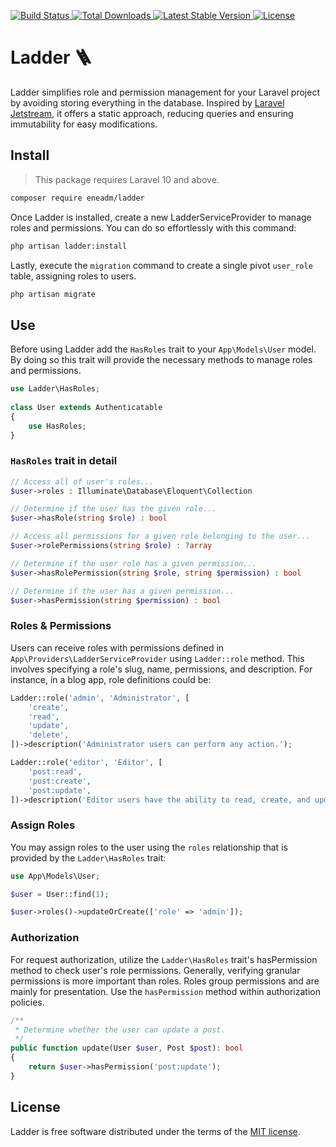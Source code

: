 <p>
    <a href="https://github.com/eneadm/ladder/actions">
        <img src="https://github.com/eneadm/ladder/workflows/tests/badge.svg" alt="Build Status">
    </a>
    <a href="https://packagist.org/packages/eneadm/ladder">
        <img src="https://img.shields.io/packagist/dt/eneadm/ladder" alt="Total Downloads">
    </a>
    <a href="https://packagist.org/packages/eneadm/ladder">
        <img src="https://img.shields.io/packagist/v/eneadm/ladder" alt="Latest Stable Version">
    </a>
    <a href="https://packagist.org/packages/eneadm/ladder">
        <img src="https://img.shields.io/github/license/eneadm/ladder" alt="License">
    </a>
</p>

# Ladder 🪜
Ladder simplifies role and permission management for your Laravel project by avoiding storing everything in the database. 
Inspired by [Laravel Jetstream](https://jetstream.laravel.com/features/teams.html#roles-permissions), 
it offers a static approach, reducing queries and ensuring immutability for easy modifications.

## Install
> This package requires Laravel 10 and above.
```bash
composer require eneadm/ladder
```

Once Ladder is installed, create a new LadderServiceProvider to manage roles and permissions. 
You can do so effortlessly with this command:

```bash
php artisan ladder:install
```

Lastly, execute the `migration` command to create a single pivot `user_role` table, assigning roles to users.

```bash
php artisan migrate
```

## Use

Before using Ladder add the `HasRoles` trait to your `App\Models\User` model. 
By doing so this trait will provide the necessary methods to manage roles and permissions.

```php
use Ladder\HasRoles;
 
class User extends Authenticatable
{
    use HasRoles;
}
```

### `HasRoles` trait in detail

```php
// Access all of user's roles...
$user->roles : Illuminate\Database\Eloquent\Collection

// Determine if the user has the given role... 
$user->hasRole(string $role) : bool

// Access all permissions for a given role belonging to the user...
$user->rolePermissions(string $role) : ?array

// Determine if the user role has a given permission...
$user->hasRolePermission(string $role, string $permission) : bool

// Determine if the user has a given permission...
$user->hasPermission(string $permission) : bool
```

### Roles & Permissions
Users can receive roles with permissions defined in `App\Providers\LadderServiceProvider` using `Ladder::role` method. This involves specifying a role's slug, name, permissions, and description. For instance, in a blog app, role definitions could be:
```php
Ladder::role('admin', 'Administrator', [
    'create',
    'read',
    'update',
    'delete',
])->description('Administrator users can perform any action.');

Ladder::role('editor', 'Editor', [
    'post:read',
    'post:create',
    'post:update',
])->description('Editor users have the ability to read, create, and update posts.');
```

### Assign Roles
You may assign roles to the user using the `roles` relationship that is provided by the `Ladder\HasRoles` trait:
```php
use App\Models\User;

$user = User::find(1);

$user->roles()->updateOrCreate(['role' => 'admin']);
```

### Authorization
For request authorization, utilize the `Ladder\HasRoles` trait's hasPermission method to check user's role permissions. Generally, verifying granular permissions is more important than roles. Roles group permissions and are mainly for presentation. Use the `hasPermission` method within authorization policies.
```php
/**
 * Determine whether the user can update a post.
 */
public function update(User $user, Post $post): bool
{
    return $user->hasPermission('post:update');
}
```

## License
Ladder is free software distributed under the terms of the [MIT license](https://github.com/eneadm/ladder/blob/main/LICENSE.md).